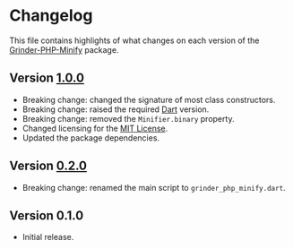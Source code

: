 # Changelog
This file contains highlights of what changes on each version of the [Grinder-PHP-Minify](https://github.com/cedx/grinder-php-minify) package.

## Version [1.0.0](https://github.com/cedx/grinder-php-minify/compare/v0.2.0...v1.0.0)
- Breaking change: changed the signature of most class constructors.
- Breaking change: raised the required [Dart](https://www.dartlang.org) version.
- Breaking change: removed the `Minifier.binary` property.
- Changed licensing for the [MIT License](https://opensource.org/licenses/MIT).
- Updated the package dependencies.

## Version [0.2.0](https://github.com/cedx/grinder-php-minify/compare/v0.1.0...v0.2.0)
- Breaking change: renamed the main script to `grinder_php_minify.dart`.

## Version 0.1.0
- Initial release.
